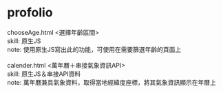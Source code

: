 # profolio
chooseAge.html <選擇年齡區間> <br>
skill: 原生JS <br>
note: 使用原生JS寫出此的功能，可使用在需要篩選年齡的頁面上 <br>
<br>
calender.html <萬年曆＋串接氣象資訊API> <br>
skill: 原生JS＆串接API資料 <br>
note: 萬年曆兼具氣象資料，取得當地經緯度座標，將其氣象資訊顯示在年曆上 <br>
